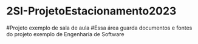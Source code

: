 # 2SI-ProjetoEstacionamento2023
#Projeto exemplo de sala de aula
#Essa área guarda documentos e fontes do projeto exemplo de Engenharia de Software
